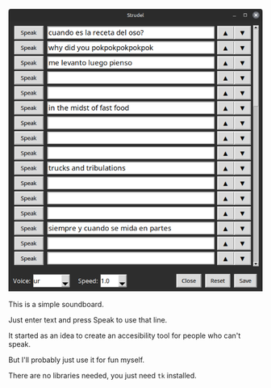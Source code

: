 ![](screenshot.png)

This is a simple soundboard.

Just enter text and press Speak to use that line.

It started as an idea to create an accesibility tool for people who can't speak.

But I'll probably just use it for fun myself.

There are no libraries needed, you just need `tk` installed.